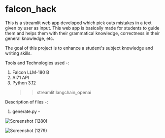 # falcon_hack

This is a streamlit web app developed which pick outs mistakes in a text given by user as input. This web app is basically made for students to guide them and helps them with their grammatical knowledge, correctness in their general knowledge, etc.  

The goal of this project is to enhance a student's subject knowledge and writing skills.

Tools and Technologies used -: 

1. Falcon LLM-180 B
2. AI71 API
3. Python 3.12 
   >> streamlit
   >> langchain_openai

Description of files -:

1. generate.py -

 
![Screenshot (1280)](https://github.com/user-attachments/assets/a480da5b-3ee8-4fed-9ea9-93aeb78b47b1)

![Screenshot (1279)](https://github.com/user-attachments/assets/40c7282b-3b6a-4929-a7ac-c198544ba3e6)



